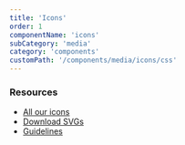 ```yaml
---
title: 'Icons'
order: 1
componentName: 'icons'
subCategory: 'media'
category: 'components'
customPath: '/components/media/icons/css'
---
```


### Resources

<ul class="if shortcuts three">
  <li class="if">
    <a href="/resources/icons"
      class="if shortcut page-link icon ui symbol product data-download">
      All our icons
    </a>
  </li>
  <li class="if">
    <a href="/If-Icons-SVG.zip" download="If-Icons-SVG.zip"
      class="if shortcut page-link icon ui symbol product data-download">
      Download SVGs
    </a>
  </li>
  <li class="if">
    <a href="/design/foundation/icons"
      class="if shortcut page-link icon ui symbol product love">
      Guidelines
    </a>
  </li>
</ul>
